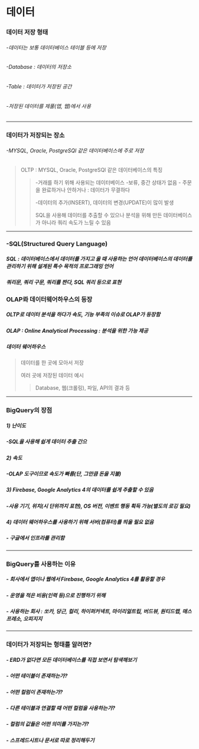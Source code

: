 데이터
=====

### 

### 데이터 저장 형태
###### -데이터는 보통 데이터베이스 테이블 등에 저장
###### -Database : 데이터의 저장소
###### -Table : 데이터가 저장된 공간
###### -저장된 데이터를 제풀(앱, 웹)에서 사용

---------------------------------------

### 데이터가 저장되는 장소
###### -MYSQL, Oracle, PostgreSQl 같은 데이터베이스에 주로 저장
> OLTP : MYSQL, Oracle, PostgreSQl 같은 데이터베이스의 특징
> > -거래를 하기 위해 사용되는 데이터베이스
> > -보류, 중간 상태가 없음 - 주문을 완료하거나 안하거나 : 데이터가 무결하다
> > 
> > -데이터의 추가(INSERT), 데이터의 변경(UPDATE)이 많이 발생
> >
> > SQL을 사용해 데이터를 추출할 수 있으나 분석을 위해 만든 데이터베이스가 아니라 쿼리 속도가 느릴 수 있음

---------------------------------------

### -SQL(Structured Query Language)
##### SQL : 데이터베이스에서 데이터를 가지고 올 때 사용하는 언어 데이터베이스의 데이터를 관리하기 위해 설계된 특수 목적의 프로그래밍 언어
##### 쿼리문, 쿼리 구문, 쿼리를 짠다, SQL 쿼리 등으로 표현

### OLAP롸 데이터웨어하우스의 등장
##### OLTP로 데이터 분석을 하다가 속도, 기능 부족의 이슈로 OLAP가 등장함
##### OLAP : Online Analytical Processing : 분석을 위한 가능 제공
##### 데이터 웨어하우스
> 데이터를 한 곳에 모아서 저장
>
> 여러 곳에 저장된 데이터 예시
>
> > Database, 웹(크롤링), 파일, API의 결과 등
> >

---------------------------------------

### BigQuery의 장점
##### 1) 난이도
##### -SQL을 사용해 쉽게 데이터 추출 간으
##### 2) 속도
##### -OLAP 도구이므로 속도가 빠름(단, 그만큼 돈을 지불)
##### 3) Firebase, Google Analytics 4의 데이터를 쉽게 추출할 수 있음
##### -사용 기기, 위치(시 단위까지 표현), OS 버전, 이벤트 행동 획득 가능(별도의 로깅 필요)
##### 4)  데이터 웨어하우스를 사용하기 위해 서버(컴퓨터)를 띄울 필요 없음
##### - 구글에서 인프라를 관리함

---------------------------------------

### BigQuery를 사용하는 이유
##### - 회사에서 앱이나 웹에서 Firebase, Google Analytics 4를 활용할 경우
##### - 운영을 적은 비용(인력 등)으로 진행하기 위해
##### - 사용하는 회사 : 쏘카, 당근, 컬리, 하이퍼커넥트, 마이리얼트립, 버드뷰, 원티드랩, 매스프레소, 오피지지

---------------------------------------

### 데이터가 저장되는 형태를 알려면?
##### - ERD가 없다면 모든 데이터베이스를 직접 보면서 탐색해보기
##### - 어떤 테이블이 존재하는가?
##### - 어떤 컬럼이 존재하는가?
##### - 다른 테이블과 연결할 때 어떤 컬럼을 사용하는가?
##### - 컬럼의 값들은 어떤 의미를 가지는가?
##### - 스프레드시트나 문서로 따로 정리해두기




